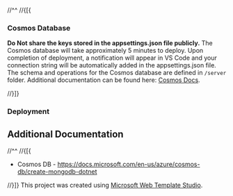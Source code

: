 ﻿//^^
//{[{

### Cosmos Database

**Do Not share the keys stored in the appsettings.json file publicly.**
The Cosmos database will take approximately 5 minutes to deploy. Upon completion of deployment,
a notification will appear in VS Code and your connection string will be automatically added in
the appsettings.json file. The schema and operations for the Cosmos database are defined in `/server` folder.
Additional documentation can be found here: [Cosmos Docs](https://github.com/Microsoft/WebTemplateStudio/blob/dev/docs/services/azure-cosmos.md).

//}]}
### Deployment

## Additional Documentation

//^^
//{[{
- Cosmos DB - https://docs.microsoft.com/en-us/azure/cosmos-db/create-mongodb-dotnet

//}]}
  This project was created using [Microsoft Web Template Studio](https://github.com/Microsoft/WebTemplateStudio).
